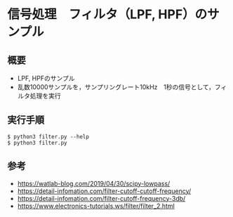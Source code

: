 # 信号処理　フィルタ（LPF, HPF）のサンプル

## 概要

* LPF, HPFのサンプル  
* 乱数10000サンプルを，サンプリングレート10kHz　1秒の信号として，フィルタ処理を実行

## 実行手順

	$ python3 filter.py --help
	$ python3 filter.py

## 参考

* https://watlab-blog.com/2019/04/30/scipy-lowpass/
* https://detail-infomation.com/filter-cutoff-cutoff-frequency/
* https://detail-infomation.com/filter-cutoff-frequency-3db/
* https://www.electronics-tutorials.ws/filter/filter_2.html

